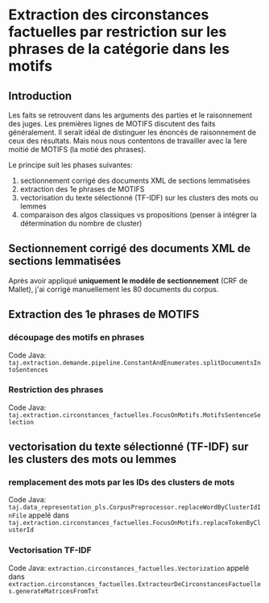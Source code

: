 # Extraction des circonstances factuelles par restriction sur les phrases de la catégorie dans les motifs

## Introduction
Les faits se retrouvent dans les arguments des parties et le raisonnement des juges. Les premières lignes de MOTIFS discutent des faits généralement. Il serait idéal de distinguer les énoncés de raisonnement de ceux des résultats. Mais nous nous contentons de travailler avec la 1ere moitié de MOTIFS (la motié des phrases).

Le principe suit les phases suivantes:
1.  sectionnement corrigé des documents XML de sections lemmatisées
2.  extraction des 1e phrases de MOTIFS
3.  vectorisation du texte sélectionné (TF-IDF) sur les clusters des mots ou lemmes
4.  comparaison des algos classiques vs propositions (penser à intégrer la détermination du nombre de cluster)

## Sectionnement corrigé des documents XML de sections lemmatisées

Après avoir appliqué **uniquement le modèle de sectionnement** (CRF de Mallet), j'ai corrigé manuellement les 80 documents du corpus.

## Extraction des 1e phrases de MOTIFS

### découpage des motifs en phrases

Code Java: `taj.extraction.demande.pipeline.ConstantAndEnumerates.splitDocumentsIntoSentences`

### Restriction des phrases

Code Java: `taj.extraction.circonstances_factuelles.FocusOnMotifs.MotifsSentenceSelection`

## vectorisation du texte sélectionné (TF-IDF) sur les clusters des mots ou lemmes

### remplacement des mots par les IDs des clusters de mots

Code Java: `taj.data_representation_pls.CorpusPreprocessor.replaceWordByClusterIdInFile` appelé dans `taj.extraction.circonstances_factuelles.FocusOnMotifs.replaceTokenByClusterId`

### Vectorisation TF-IDF

Code Java: `extraction.circonstances_factuelles.Vectorization` appelé dans `extraction.circonstances_factuelles.ExtracteurDeCirconstancesFactuelles.generateMatricesFromTxt`

